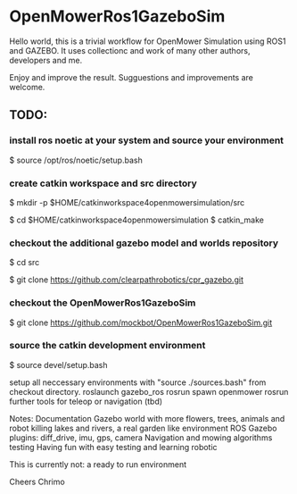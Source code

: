 # OpenMowerRos1GazeboSim

Hello world, 
this is a trivial workflow for OpenMower Simulation using ROS1 and GAZEBO.
It uses collectionc and work of many other authors, developers and me.

Enjoy and improve the result. Sugguestions and improvements are welcome.

## TODO:
### install ros noetic at your system and source your environment

$ source /opt/ros/noetic/setup.bash

### create catkin workspace and src directory

$ mkdir -p $HOME/catkinworkspace4openmowersimulation/src

$ cd $HOME/catkinworkspace4openmowersimulation
$ catkin_make

### checkout the additional gazebo model and worlds repository

$ cd src

$ git clone https://github.com/clearpathrobotics/cpr_gazebo.git

### checkout the OpenMowerRos1GazeboSim

$ git clone https://github.com/mockbot/OpenMowerRos1GazeboSim.git

### source the catkin development environment

$ source devel/setup.bash


setup all neccessary environments with "source ./sources.bash" from checkout directory.
roslaunch gazebo_ros  <world>
rosrun spawn openmower
rosrun further tools for teleop or navigation (tbd)

Notes:
Documentation
Gazebo world with more flowers, trees, animals and robot killing lakes and rivers, a real garden like environment
ROS Gazebo plugins: diff_drive, imu, gps, camera
Navigation and mowing algorithms testing
Having fun with easy testing and learning robotic


This is currently not: a ready to run environment

Cheers
Chrimo


